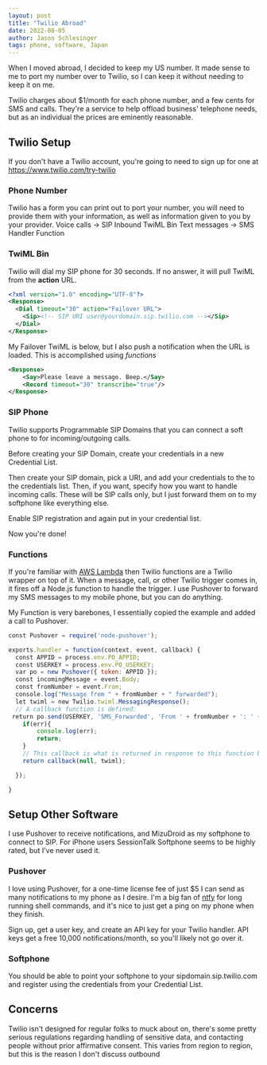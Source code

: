 ```yaml
---
layout: post
title: "Twilio Abroad"
date: 2022-08-05
author: Jason Schlesinger
tags: phone, software, Japan
---
```

When I moved abroad, I decided to keep my US number. It made sense to me to port my number over to Twilio, so I can keep it without needing to keep it on me.

Twilio charges about $1/month for each phone number, and a few cents for SMS and calls. They're a service to help offload business' telephone needs, but as an individual the prices are eminently reasonable.
## Twilio Setup
If you don't have a Twilio account, you're going to need to sign up for one at <https://www.twilio.com/try-twilio>
### Phone Number 
Twilio has a form you can print out to port your number, you will need to provide them with your information, as well as information given to you by your provider. 
Voice calls -> SIP Inbound TwiML Bin
Text messages -> SMS Handler Function 
### TwiML Bin
Twilio will dial my SIP phone for 30 seconds. If no answer, it will pull TwiML from the **action** URL.
```xml
<?xml version="1.0" encoding="UTF-8"?>
<Response>
  <Dial timeout="30" action="Failover URL">
    <Sip><!-- SIP URI user@yourdomain.sip.twilio.com --></Sip>
  </Dial>
</Response>
```
My Failover TwiML is below, but I also push a notification when the URL is loaded.
This is accomplished using *functions*
```xml
<Response>
    <Say>Please leave a message. Beep.</Say>
    <Record timeout="30" transcribe="true"/>
</Response>
```
### SIP Phone
Twilio supports Programmable SIP Domains that you can connect a soft phone to for incoming/outgoing calls. 

Before creating your SIP Domain, create your credentials in a new Credential List. 

Then create your SIP domain, pick a URI, and add your credentials to the to the credentials list. Then, if you want, specify how you want to handle incoming calls. These will be SIP calls only, but I just forward them on to my softphone like everything else.

Enable SIP registration and again put in your credential list.

Now you're done!

### Functions
If you're familiar with [AWS Lambda](https://aws.amazon.com/lambda/) then Twilio functions are a Twilio wrapper on top of it. When a message, call, or other Twilio trigger comes in, it fires off a Node.js function to handle the trigger. I use Pushover to forward my SMS messages to my mobile phone, but you can do anything.

My Function is very barebones, I essentially copied the example and added a call to Pushover.
```javascript
const Pushover = require('node-pushover');

exports.handler = function(context, event, callback) {
  const APPID = process.env.PO_APPID;
  const USERKEY = process.env.PO_USERKEY;
  var po = new Pushover({ token: APPID });
  const incomingMessage = event.Body;
  const fromNumber = event.From;
  console.log("Message from " + fromNumber + " forwarded");
  let twiml = new Twilio.twiml.MessagingResponse();
  // A callback function is defined:
 return po.send(USERKEY, 'SMS_Forwarded', 'From ' + fromNumber + ': ' + incomingMessage, function (err, res) {
    if(err){ 
        console.log(err);
        return;
    }
    // This callback is what is returned in response to this function being invoked.
    return callback(null, twiml);

  });

}
```

## Setup Other Software
I use Pushover to receive notifications, and MizuDroid as my softphone to connect to SIP. For iPhone users SessionTalk Softphone seems to be highly rated, but I've never used it.

### Pushover 
I love using Pushover, for a one-time license fee of just $5 I can send as many notifications to my phone as I desire. I'm a big fan of [ntfy](https://github.com/dschep/ntfy) for long running shell commands, and it's nice to just get a ping on my phone when they finish.

Sign up, get a user key, and create an API key for your Twilio handler. API keys get a free 10,000 notifications/month, so you'll likely not go over it.

### Softphone
You should be able to point your softphone to your sipdomain.sip.twilio.com and register using the credentials from your Credential List.

## Concerns
Twilio isn't designed for regular folks to muck about on, there's some pretty serious regulations regarding handling of sensitive data, and contacting people without prior affirmative consent. This varies from region to region, but this is the reason I don't discuss outbound 
